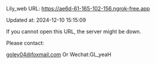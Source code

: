 Lily_web URL: https://ae6d-61-165-102-156.ngrok-free.app

Updated at: 2024-12-10 15:15:09

If you cannot open this URL, the server might be down.

Please contact: 

goley04@foxmail.com Or Wechat:GL_yeaH